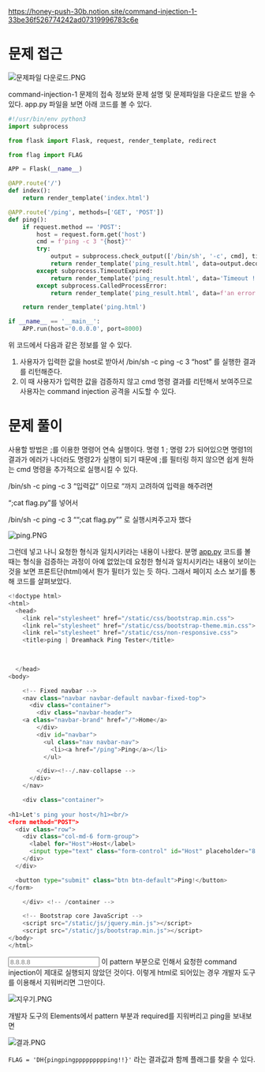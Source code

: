 https://honey-push-30b.notion.site/command-injection-1-33be36f526774242ad07319996783c6e

# 문제 접근

![문제파일 다운로드.PNG](https://s3-us-west-2.amazonaws.com/secure.notion-static.com/b64db76d-8b5c-4c9d-bf5e-23b183bd60d3/_.png)

command-injection-1 문제의 접속 정보와 문제 설명 및 문제파일을 다운로드 받을 수 있다. app.py 파일을 보면 아래 코드를 볼 수 있다.

```python
#!/usr/bin/env python3
import subprocess

from flask import Flask, request, render_template, redirect

from flag import FLAG

APP = Flask(__name__)

@APP.route('/')
def index():
    return render_template('index.html')

@APP.route('/ping', methods=['GET', 'POST'])
def ping():
    if request.method == 'POST':
        host = request.form.get('host')
        cmd = f'ping -c 3 "{host}"'
        try:
            output = subprocess.check_output(['/bin/sh', '-c', cmd], timeout=5)
            return render_template('ping_result.html', data=output.decode('utf-8'))
        except subprocess.TimeoutExpired:
            return render_template('ping_result.html', data='Timeout !')
        except subprocess.CalledProcessError:
            return render_template('ping_result.html', data=f'an error occurred while executing the command. -> {cmd}')

    return render_template('ping.html')

if __name__ == '__main__':
    APP.run(host='0.0.0.0', port=8000)
```

위 코드에서 다음과 같은 정보를 알 수 있다.

1. 사용자가 입력한 값을 host로 받아서 /bin/sh -c ping -c 3 “host” 를 실행한 결과를 리턴해준다.
2. 이 때 사용자가 입력한 값을 검증하지 않고 cmd 명령 결과를 리턴해서 보여주므로 사용자는 command injection 공격을 시도할 수 있다. 

# 문제 풀이

사용할 방법은 ;를 이용한 명령어 연속 실행이다.  명령 1 ; 명령 2가 되어있으면 명령1의 결과가 에러가 나더라도 명령2가 실행이 되기 때문에 ;를 필터링 하지 않으면 쉽게 원하는 cmd 명령을 추가적으로 실행시킬 수 있다.

/bin/sh -c ping -c 3 “입력값” 이므로 “까지 고려하여 입력을 해주려면

“;cat flag.py”를 넣어서

/bin/sh -c ping -c 3 ““;cat flag.py”” 로 실행시켜주고자 했다

![ping.PNG](https://s3-us-west-2.amazonaws.com/secure.notion-static.com/8b8586a2-3a15-4b62-8c8c-05e09733b91d/ping.png)

그런데 넣고 나니 요청한 형식과 일치시키라는 내용이 나왔다. 분명 [app.py](http://app.py) 코드를 볼때는 형식을 검증하는 과정이 아예 없었는데 요청한 형식과 일치시키라는 내용이 보이는 것을 보면 프론트단(html)에서 뭔가 필터가 있는 듯 하다. 그래서 페이지 소스 보기를 통해 코드를 살펴보았다.

```python
<!doctype html>
<html>
  <head>
    <link rel="stylesheet" href="/static/css/bootstrap.min.css">
    <link rel="stylesheet" href="/static/css/bootstrap-theme.min.css">
    <link rel="stylesheet" href="/static/css/non-responsive.css">
    <title>ping | Dreamhack Ping Tester</title>
    
  

  </head>
<body>

    <!-- Fixed navbar -->
    <nav class="navbar navbar-default navbar-fixed-top">
      <div class="container">
        <div class="navbar-header">
	<a class="navbar-brand" href="/">Home</a>
        </div>
        <div id="navbar">
          <ul class="nav navbar-nav">
            <li><a href="/ping">Ping</a></li>
          </ul>

        </div><!--/.nav-collapse -->
      </div>
    </nav>

    <div class="container">
      
<h1>Let's ping your host</h1><br/>
<form method="POST">
  <div class="row">
    <div class="col-md-6 form-group">
      <label for="Host">Host</label>
      <input type="text" class="form-control" id="Host" placeholder="8.8.8.8" name="host" pattern="[A-Za-z0-9.]{5,20}" required>
    </div>
  </div>

  <button type="submit" class="btn btn-default">Ping!</button>
</form>

    </div> <!-- /container -->

    <!-- Bootstrap core JavaScript -->
    <script src="/static/js/jquery.min.js"></script>
    <script src="/static/js/bootstrap.min.js"></script> 
</body>
</html>
```

<input type="text" class="form-control" id="Host" placeholder="8.8.8.8" name="host" pattern="[A-Za-z0-9.]{5,20}" required>
이 pattern 부분으로 인해서 요청한 command injection이 제대로 실행되지 않았던 것이다. 이렇게 html로 되어있는 경우 개발자 도구를 이용해서 지워버리면 그만이다.

![지우기.PNG](https://s3-us-west-2.amazonaws.com/secure.notion-static.com/3fb0dab5-4150-41f5-81b2-a1177f8ad240/.png)

개발자 도구의 Elements에서 pattern 부분과 required를 지워버리고 ping을 보내보면

![결과.PNG](https://s3-us-west-2.amazonaws.com/secure.notion-static.com/4ef144dc-a7c0-491b-9144-2c13cd67fbdf/.png)

`FLAG = 'DH{pingpingppppppppping!!}'` 라는 결과값과 함께 플래그를 찾을 수 있다.
